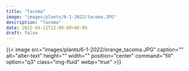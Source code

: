 ```yaml
---
title: "Tacoma"
image: "images/plants/6-1-2022/tacoma.JPG"
description: "Tacoma"
date: 2022-04-12T12:00:00+06:00
draft: false
---
```



{{< image src="images/plants/6-1-2022/orange_tacoma.JPG" caption="" alt="alter-text" height="" width="" position="center" command="fill" option="q3" class="img-fluid" webp="true" >}}
